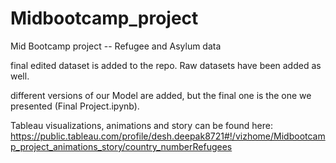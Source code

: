 # Midbootcamp_project
Mid Bootcamp project -- Refugee and Asylum data


final edited dataset is added to the repo. Raw datasets have been added as well. 

different versions of our Model are added, but the final one is the one we presented (Final Project.ipynb). 

Tableau visualizations, animations and story can be found here: https://public.tableau.com/profile/desh.deepak8721#!/vizhome/Midbootcamp_project_animations_story/country_numberRefugees
